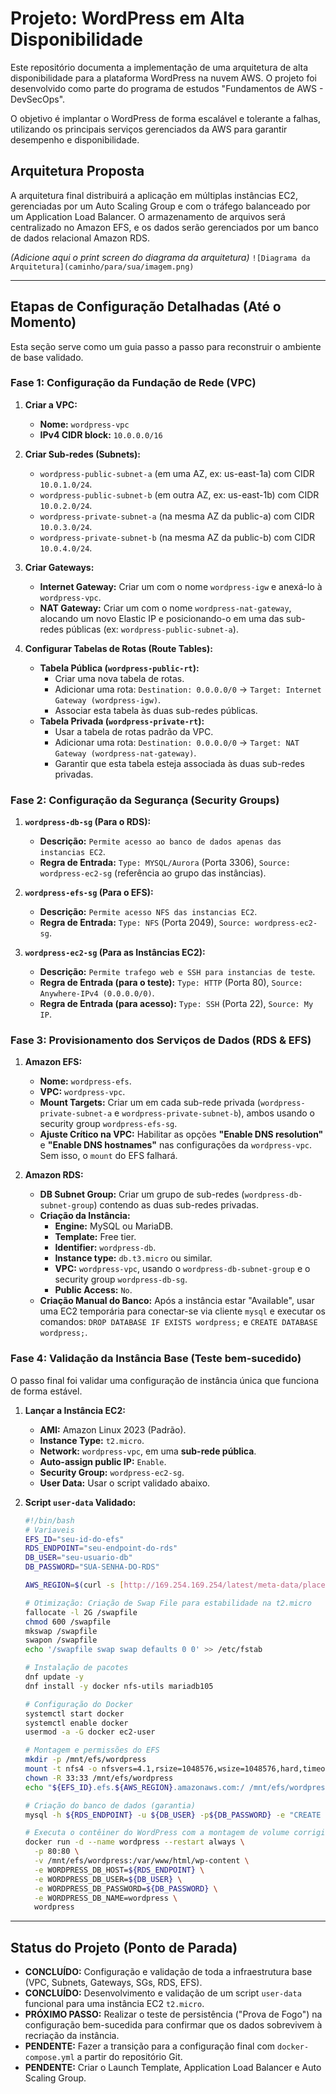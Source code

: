 # Projeto: WordPress em Alta Disponibilidade 

Este repositório documenta a implementação de uma arquitetura de alta disponibilidade para a plataforma WordPress na nuvem AWS. O projeto foi desenvolvido como parte do programa de estudos "Fundamentos de AWS - DevSecOps".

O objetivo é implantar o WordPress de forma escalável e tolerante a falhas, utilizando os principais serviços gerenciados da AWS para garantir desempenho e disponibilidade.

## Arquitetura Proposta

A arquitetura final distribuirá a aplicação em múltiplas instâncias EC2, gerenciadas por um Auto Scaling Group e com o tráfego balanceado por um Application Load Balancer. O armazenamento de arquivos será centralizado no Amazon EFS, e os dados serão gerenciados por um banco de dados relacional Amazon RDS.

*(Adicione aqui o print screen do diagrama da arquitetura)*
`![Diagrama da Arquitetura](caminho/para/sua/imagem.png)`

---

## Etapas de Configuração Detalhadas (Até o Momento)

Esta seção serve como um guia passo a passo para reconstruir o ambiente de base validado.

### Fase 1: Configuração da Fundação de Rede (VPC)

1.  **Criar a VPC:**
    * **Nome:** `wordpress-vpc`
    * **IPv4 CIDR block:** `10.0.0.0/16`

2.  **Criar Sub-redes (Subnets):**
    * `wordpress-public-subnet-a` (em uma AZ, ex: us-east-1a) com CIDR `10.0.1.0/24`.
    * `wordpress-public-subnet-b` (em outra AZ, ex: us-east-1b) com CIDR `10.0.2.0/24`.
    * `wordpress-private-subnet-a` (na mesma AZ da public-a) com CIDR `10.0.3.0/24`.
    * `wordpress-private-subnet-b` (na mesma AZ da public-b) com CIDR `10.0.4.0/24`.

3.  **Criar Gateways:**
    * **Internet Gateway:** Criar um com o nome `wordpress-igw` e anexá-lo à `wordpress-vpc`.
    * **NAT Gateway:** Criar um com o nome `wordpress-nat-gateway`, alocando um novo Elastic IP e posicionando-o em uma das sub-redes públicas (ex: `wordpress-public-subnet-a`).

4.  **Configurar Tabelas de Rotas (Route Tables):**
    * **Tabela Pública (`wordpress-public-rt`):**
        * Criar uma nova tabela de rotas.
        * Adicionar uma rota: `Destination: 0.0.0.0/0` -> `Target: Internet Gateway (wordpress-igw)`.
        * Associar esta tabela às duas sub-redes públicas.
    * **Tabela Privada (`wordpress-private-rt`):**
        * Usar a tabela de rotas padrão da VPC.
        * Adicionar uma rota: `Destination: 0.0.0.0/0` -> `Target: NAT Gateway (wordpress-nat-gateway)`.
        * Garantir que esta tabela esteja associada às duas sub-redes privadas.

### Fase 2: Configuração da Segurança (Security Groups)

1.  **`wordpress-db-sg` (Para o RDS):**
    * **Descrição:** `Permite acesso ao banco de dados apenas das instancias EC2`.
    * **Regra de Entrada:** `Type: MYSQL/Aurora` (Porta 3306), `Source: wordpress-ec2-sg` (referência ao grupo das instâncias).

2.  **`wordpress-efs-sg` (Para o EFS):**
    * **Descrição:** `Permite acesso NFS das instancias EC2`.
    * **Regra de Entrada:** `Type: NFS` (Porta 2049), `Source: wordpress-ec2-sg`.

3.  **`wordpress-ec2-sg` (Para as Instâncias EC2):**
    * **Descrição:** `Permite trafego web e SSH para instancias de teste`.
    * **Regra de Entrada (para o teste):** `Type: HTTP` (Porta 80), `Source: Anywhere-IPv4 (0.0.0.0/0)`.
    * **Regra de Entrada (para acesso):** `Type: SSH` (Porta 22), `Source: My IP`.

### Fase 3: Provisionamento dos Serviços de Dados (RDS & EFS)

1.  **Amazon EFS:**
    * **Nome:** `wordpress-efs`.
    * **VPC:** `wordpress-vpc`.
    * **Mount Targets:** Criar um em cada sub-rede privada (`wordpress-private-subnet-a` e `wordpress-private-subnet-b`), ambos usando o security group `wordpress-efs-sg`.
    * **Ajuste Crítico na VPC:** Habilitar as opções **"Enable DNS resolution"** e **"Enable DNS hostnames"** nas configurações da `wordpress-vpc`. Sem isso, o `mount` do EFS falhará.

2.  **Amazon RDS:**
    * **DB Subnet Group:** Criar um grupo de sub-redes (`wordpress-db-subnet-group`) contendo as duas sub-redes privadas.
    * **Criação da Instância:**
        * **Engine:** MySQL ou MariaDB.
        * **Template:** Free tier.
        * **Identifier:** `wordpress-db`.
        * **Instance type:** `db.t3.micro` ou similar.
        * **VPC:** `wordpress-vpc`, usando o `wordpress-db-subnet-group` e o security group `wordpress-db-sg`.
        * **Public Access:** `No`.
    * **Criação Manual do Banco:** Após a instância estar "Available", usar uma EC2 temporária para conectar-se via cliente `mysql` e executar os comandos: `DROP DATABASE IF EXISTS wordpress;` e `CREATE DATABASE wordpress;`.

### Fase 4: Validação da Instância Base (Teste bem-sucedido)

O passo final foi validar uma configuração de instância única que funciona de forma estável.

1.  **Lançar a Instância EC2:**
    * **AMI:** Amazon Linux 2023 (Padrão).
    * **Instance Type:** `t2.micro`.
    * **Network:** `wordpress-vpc`, em uma **sub-rede pública**.
    * **Auto-assign public IP:** `Enable`.
    * **Security Group:** `wordpress-ec2-sg`.
    * **User Data:** Usar o script validado abaixo.

2.  **Script `user-data` Validado:**

    ```bash
    #!/bin/bash
    # Variaveis
    EFS_ID="seu-id-do-efs"
    RDS_ENDPOINT="seu-endpoint-do-rds"
    DB_USER="seu-usuario-db"
    DB_PASSWORD="SUA-SENHA-DO-RDS"

    AWS_REGION=$(curl -s [http://169.254.169.254/latest/meta-data/placement/region](http://169.254.169.254/latest/meta-data/placement/region))

    # Otimização: Criação de Swap File para estabilidade na t2.micro
    fallocate -l 2G /swapfile
    chmod 600 /swapfile
    mkswap /swapfile
    swapon /swapfile
    echo '/swapfile swap swap defaults 0 0' >> /etc/fstab

    # Instalação de pacotes
    dnf update -y
    dnf install -y docker nfs-utils mariadb105

    # Configuração do Docker
    systemctl start docker
    systemctl enable docker
    usermod -a -G docker ec2-user

    # Montagem e permissões do EFS
    mkdir -p /mnt/efs/wordpress
    mount -t nfs4 -o nfsvers=4.1,rsize=1048576,wsize=1048576,hard,timeo=600,retrans=2,noresvport ${EFS_ID}.efs.${AWS_REGION}.amazonaws.com:/ /mnt/efs/wordpress
    chown -R 33:33 /mnt/efs/wordpress
    echo "${EFS_ID}.efs.${AWS_REGION}.amazonaws.com:/ /mnt/efs/wordpress nfs4 nfsvers=4.1,rsize=1048576,wsize=1048576,hard,timeo=600,retrans=2,noresvport,_netdev 0 0" >> /etc/fstab

    # Criação do banco de dados (garantia)
    mysql -h ${RDS_ENDPOINT} -u ${DB_USER} -p${DB_PASSWORD} -e "CREATE DATABASE IF NOT EXISTS wordpress;"

    # Executa o contêiner do WordPress com a montagem de volume corrigida
    docker run -d --name wordpress --restart always \
      -p 80:80 \
      -v /mnt/efs/wordpress:/var/www/html/wp-content \
      -e WORDPRESS_DB_HOST=${RDS_ENDPOINT} \
      -e WORDPRESS_DB_USER=${DB_USER} \
      -e WORDPRESS_DB_PASSWORD=${DB_PASSWORD} \
      -e WORDPRESS_DB_NAME=wordpress \
      wordpress
    ```

---

## Status do Projeto (Ponto de Parada)

* **CONCLUÍDO:** Configuração e validação de toda a infraestrutura base (VPC, Subnets, Gateways, SGs, RDS, EFS).
* **CONCLUÍDO:** Desenvolvimento e validação de um script `user-data` funcional para uma instância EC2 `t2.micro`.
* **PRÓXIMO PASSO:** Realizar o teste de persistência ("Prova de Fogo") na configuração bem-sucedida para confirmar que os dados sobrevivem à recriação da instância.
* **PENDENTE:** Fazer a transição para a configuração final com `docker-compose.yml` a partir do repositório Git.
* **PENDENTE:** Criar o Launch Template, Application Load Balancer e Auto Scaling Group.
